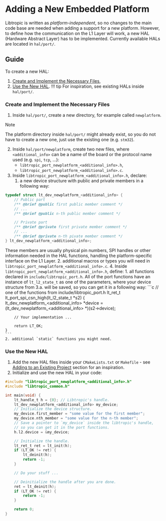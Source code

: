 # Adding a New Embedded Platform
Libtropic is written as *platform-independent*, so no changes to the main code base are needed when adding a support for a new platform. However, to define how the communication on the L1 Layer will work, a new HAL (Hardware Abstract Layer) has to be implemented. Currently available HALs are located in `hal/port/`.

## Guide
To create a new HAL:

1. [Create and Implement the Necessary Files](#create-and-implement-the-necessary-files),
2. [Use the New HAL](#use-the-new-hal).
!!! tip
    For inspiration, see existing HALs inside `hal/port/`.

### Create and Implement the Necessary Files
1. Inside `hal/port/`, create a new directory, for example called `newplatform`.
> [!NOTE]
> The platform directory inside `hal/port/` might already exist, so you do not have to create a new one, just use the existing one (e.g. `stm32`).
2. Inside `hal/port/newplatform`, create two new files, where `<additional_info>` can be a name of the board or the protocol name used (e.g. `spi`, `tcp`, ...):
    - `libtropic_port_newplatform_<additional_info>.h`,
    - `libtropic_port_newplatform_<additional_info>.c`.
3. Inside `libtropic_port_newplatform_<additional_info>.h`, declare:
    1. a new device structure with public and private members in a following way:
```c
typedef struct lt_dev_newplatform_<additional_info> {
    // Public part
    /** @brief @public first public member comment */
    // ...
    /** @brief @public n-th public member comment */

    // Private part
    /** @brief @private first private member comment */
    // ...
    /** @brief @private n-th pivate member comment */
} lt_dev_newplatform_<additional_info>;
```
These members are usually physical pin numbers, SPI handles or other information needed in the HAL functions, handling the platform-specific interface on the L1 Layer.
    2. additional macros or types you will need in `libtropic_port_newplatform_<additional_info>.c`.
4. Inside `libtropic_port_newplatform_<additional_info>.h`, define:
    1. all functions declared in `include/libtropic_port.h`. All of the port functions have an instance of `lt_l2_state_t` as one of the parameters, where your device structure from 3.a. will be saved, so you can get it in a following way:
    ```c
    // one of the functions from include/libtropic_port.h
    lt_ret_t lt_port_spi_csn_high(lt_l2_state_t *s2)
    {
        lt_dev_newplatform_<additional_info> *device =
            (lt_dev_newplatform_<additional_info> *)(s2->device);
        
        // Your implementation ...
        
        return LT_OK;
    }
    ```
    2. additional `static` functions you might need.

### Use the New HAL

1. Add the new HAL files inside your `CMakeLists.txt` or `Makefile` - see [Adding to an Existing Project](../get_started/integrating_libtropic/adding_to_project.md) section for an inspiration.
2. Initialize and use the new HAL in your code:
```c
#include "libtropic_port_newplatform_<additional_info>.h"
#include "libtropic_common.h"

int main(void) {
    lt_handle_t h = {0}; // Libtropic's handle.
    lt_dev_newplatform_<additional_info> my_device;
    // Initialize the device structure.
    my_device.first_member = "some value for the first member";
    my_device.nth_member = "some value for the n-th member";
    // Save a pointer to `my_device` inside the libtropic's handle,
    // so you can get it in the port functions.
    h.l2.device = &my_device;

    // Initialize the handle.
    lt_ret_t ret = lt_init(h);
    if (LT_OK != ret) {
        lt_deinit(h);
        return -1;
    }

    // Do your stuff ...

    // Deinitialize the handle after you are done.
    ret = lt_deinit(h);
    if (LT_OK != ret) {
        return -1;
    }

    return 0;
}
```